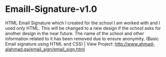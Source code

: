 # Emaill-Signature-v1.0
HTML Email Signature which I created for the school I am worked with and I used only HTML. This will be changed to a new design if the school asks for another design in the near future. The name of the school and other information related to it has been removed due to ensure anonymity. (Basic Email signature using HTML and CSS)
| View Project:
  http://www.ahmad-alahmad.ga/email_sign/email_sign.html
